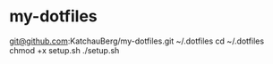# my-dotfiles

git@github.com:KatchauBerg/my-dotfiles.git ~/.dotfiles
cd ~/.dotfiles
chmod +x setup.sh
./setup.sh
